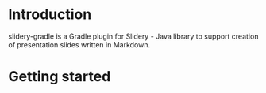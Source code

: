 Introduction
================

slidery-gradle is a Gradle plugin for Slidery - Java library to support creation of presentation slides written in Markdown.

# Getting started




